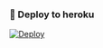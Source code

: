 
### 🚀 Deploy to heroku
[![Deploy](https://www.herokucdn.com/deploy/button.svg)](https://heroku.com/deploy?template=https://github.com/Aliyevdii/ya-bot-nexus)


